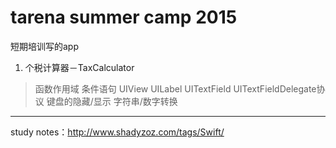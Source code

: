 # tarena summer camp 2015

短期培训写的app

1. 个税计算器－TaxCalculator
> 函数作用域
> 条件语句
> UIView UILabel UITextField
> UITextFieldDelegate协议
> 键盘的隐藏/显示
> 字符串/数字转换


---

study notes：http://www.shadyzoz.com/tags/Swift/
